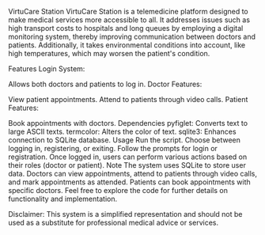 
VirtuCare Station
VirtuCare Station is a telemedicine platform designed to make medical services more accessible to all. It addresses issues such as high transport costs to hospitals and long queues by employing a digital monitoring system, thereby improving communication between doctors and patients. Additionally, it takes environmental conditions into account, like high temperatures, which may worsen the patient's condition.

Features
Login System:

Allows both doctors and patients to log in.
Doctor Features:

View patient appointments.
Attend to patients through video calls.
Patient Features:

Book appointments with doctors.
Dependencies
pyfiglet: Converts text to large ASCII texts.
termcolor: Alters the color of text.
sqlite3: Enhances connection to SQLite database.
Usage
Run the script.
Choose between logging in, registering, or exiting.
Follow the prompts for login or registration.
Once logged in, users can perform various actions based on their roles (doctor or patient).
Note
The system uses SQLite to store user data.
Doctors can view appointments, attend to patients through video calls, and mark appointments as attended.
Patients can book appointments with specific doctors.
Feel free to explore the code for further details on functionality and implementation.

Disclaimer: This system is a simplified representation and should not be used as a substitute for professional medical advice or services.